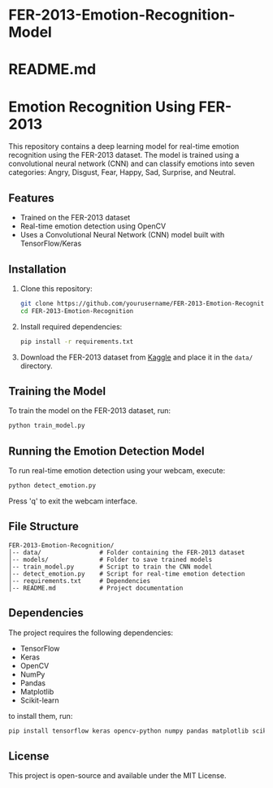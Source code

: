 # FER-2013-Emotion-Recognition-Model

# README.md

# Emotion Recognition Using FER-2013

This repository contains a deep learning model for real-time emotion recognition using the FER-2013 dataset. The model is trained using a convolutional neural network (CNN) and can classify emotions into seven categories: Angry, Disgust, Fear, Happy, Sad, Surprise, and Neutral.

## Features
- Trained on the FER-2013 dataset
- Real-time emotion detection using OpenCV
- Uses a Convolutional Neural Network (CNN) model built with TensorFlow/Keras

## Installation

1. Clone this repository:
   ```sh
   git clone https://github.com/yourusername/FER-2013-Emotion-Recognition.git
   cd FER-2013-Emotion-Recognition
   ```

2. Install required dependencies:
   ```sh
   pip install -r requirements.txt
   ```

3. Download the FER-2013 dataset from [Kaggle](https://www.kaggle.com/datasets/msambare/fer2013) and place it in the `data/` directory.

## Training the Model
To train the model on the FER-2013 dataset, run:
```sh
python train_model.py
```

## Running the Emotion Detection Model
To run real-time emotion detection using your webcam, execute:
```sh
python detect_emotion.py
```

Press 'q' to exit the webcam interface.

## File Structure
```
FER-2013-Emotion-Recognition/
│-- data/                # Folder containing the FER-2013 dataset
│-- models/              # Folder to save trained models
│-- train_model.py       # Script to train the CNN model
│-- detect_emotion.py    # Script for real-time emotion detection
│-- requirements.txt     # Dependencies
│-- README.md            # Project documentation
```

## Dependencies
The project requires the following dependencies:
- TensorFlow
- Keras
- OpenCV
- NumPy
- Pandas
- Matplotlib
- Scikit-learn

to install them, run:
```sh
pip install tensorflow keras opencv-python numpy pandas matplotlib scikit-learn
```

## License
This project is open-source and available under the MIT License.

